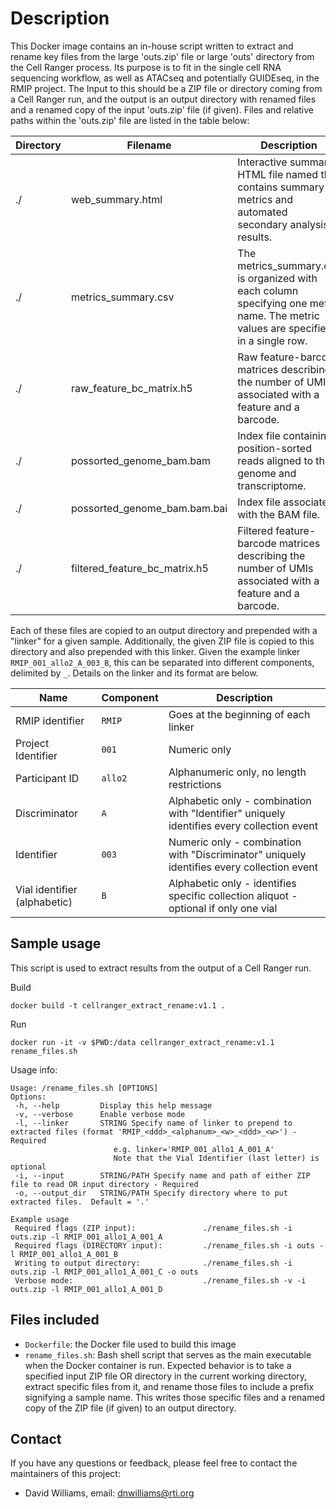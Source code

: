 # Description

This Docker image contains an in-house script written to extract and rename key files from the large 'outs.zip' file or large 'outs' directory from the Cell Ranger process.  Its purpose is to fit in the single cell RNA sequencing workflow, as well as ATACseq and potentially GUIDEseq, in the RMIP project.  The Input to this should be a ZIP file or directory coming from a Cell Ranger run, and the output is an output directory with renamed files and a renamed copy of the input 'outs.zip' file (if given).  Files and relative paths within the 'outs.zip' file are listed in the table below:

| Directory | Filename | Description | Link |
| -- | -- | -- | -- |
| ./ | web_summary.html | Interactive summary HTML file named that contains summary metrics and automated secondary analysis results. | https://www.10xgenomics.com/support/software/cell-ranger/analysis/outputs/cr-outputs-web-summary-count |
| ./ | metrics_summary.csv | The metrics_summary.csv is organized with each column specifying one metric name. The metric values are specified in a single row.  | https://www.10xgenomics.com/support/software/cell-ranger/analysis/outputs/cr-3p-outputs-metrics-count |
| ./ | raw_feature_bc_matrix.h5 | Raw feature-barcode matrices describing the number of UMIs associated with a feature and a barcode. | https://www.10xgenomics.com/support/software/cell-ranger/analysis/outputs/cr-outputs-h5-matrices |
| ./ | possorted_genome_bam.bam | Index file containing position-sorted reads aligned to the genome and transcriptome. | https://www.10xgenomics.com/support/software/cell-ranger/analysis/outputs/cr-outputs-bam |
| ./ | possorted_genome_bam.bam.bai | Index file associated with the BAM file. | https://www.10xgenomics.com/support/software/cell-ranger/analysis/outputs/cr-outputs-bam |
| ./ | filtered_feature_bc_matrix.h5 | Filtered feature-barcode matrices describing the number of UMIs associated with a feature and a barcode. | https://www.10xgenomics.com/support/software/cell-ranger/analysis/outputs/cr-outputs-h5-matrices |

Each of these files are copied to an output directory and prepended with a "linker" for a given sample.  Additionally, the given ZIP file is copied to this directory and also prepended with this linker.  Given the example linker `RMIP_001_allo2_A_003_B`, this can be separated into different components, delimited by `_`.  Details on the linker and its format are below.

| Name | Component | Description |
| -- | -- | -- |
|  RMIP identifier | `RMIP` | Goes at the beginning of each linker |
|  Project Identifier | `001` | Numeric only |
|  Participant ID | `allo2` | Alphanumeric only, no length restrictions |
|  Discriminator | `A` | Alphabetic only - combination with "Identifier" uniquely identifies every collection event |
|  Identifier | `003` | Numeric only - combination with "Discriminator" uniquely identifies every collection event |
|  Vial identifier (alphabetic) | `B` | Alphabetic only - identifies specific collection aliquot - optional if only one vial |

## Sample usage

This script is used to extract results from the output of a Cell Ranger run.

Build
```
docker build -t cellranger_extract_rename:v1.1 .
```

Run
```
docker run -it -v $PWD:/data cellranger_extract_rename:v1.1 rename_files.sh
```

Usage info:
```
Usage: /rename_files.sh [OPTIONS]
Options:
 -h, --help         Display this help message
 -v, --verbose      Enable verbose mode
 -l, --linker       STRING Specify name of linker to prepend to extracted files (format 'RMIP_<ddd>_<alphanum>_<w>_<ddd>_<w>') - Required
                       e.g. linker='RMIP_001_allo1_A_001_A'
                       Note that the Vial Identifier (last letter) is optional
 -i, --input        STRING/PATH Specify name and path of either ZIP file to read OR input directory - Required
 -o, --output_dir   STRING/PATH Specify directory where to put extracted files.  Default = '.'

Example usage
 Required flags (ZIP input):               ./rename_files.sh -i outs.zip -l RMIP_001_allo1_A_001_A
 Required flags (DIRECTORY input):         ./rename_files.sh -i outs -l RMIP_001_allo1_A_001_B
 Writing to output directory:              ./rename_files.sh -i outs.zip -l RMIP_001_allo1_A_001_C -o outs
 Verbose mode:                             ./rename_files.sh -v -i outs.zip -l RMIP_001_allo1_A_001_D
```

## Files included

- `Dockerfile`: the Docker file used to build this image
- `rename_files.sh`: Bash shell script that serves as the main executable when the Docker container is run.  Expected behavior is to take a specified input ZIP file OR directory in the current working directory, extract specific files from it, and rename those files to include a prefix signifying a sample name.  This writes those specific files and a renamed copy of the ZIP file (if given) to an output directory.

## Contact

If you have any questions or feedback, please feel free to contact the maintainers of this project:

- David Williams, email: dnwilliams@rti.org
